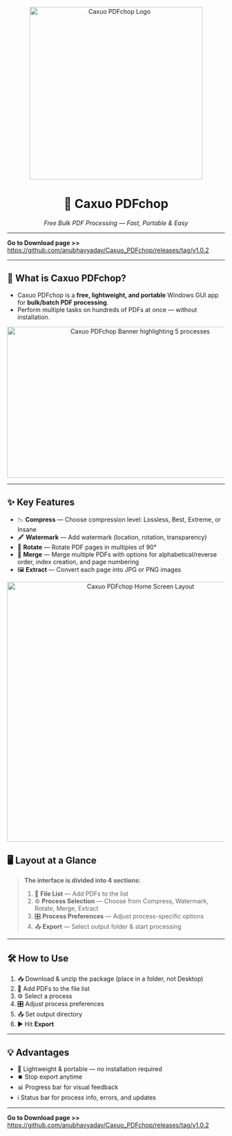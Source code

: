<p align="center">
  <img width="400" height="400" alt="Caxuo PDFchop Logo" src="https://github.com/user-attachments/assets/9cd1ffac-b27e-4058-ba2e-883d757466b9" />
</p>

<h1 align="center">📄 Caxuo PDFchop</h1>

<p align="center">
  <em>Free Bulk PDF Processing — Fast, Portable & Easy</em>
</p>

---

**Go to Download page >>** https://github.com/anubhavyadav/Caxuo_PDFchop/releases/tag/v1.0.2

---

## 📌 What is Caxuo PDFchop?

- Caxuo PDFchop is a **free, lightweight, and portable** Windows GUI app for **bulk/batch PDF processing**.  
- Perform multiple tasks on hundreds of PDFs at once — without installation.

<p align="center">
  <img width="600" height="350" alt="Caxuo PDFchop Banner highlighting 5 processes" src="https://github.com/user-attachments/assets/8c096c78-a4e1-4b52-949a-13c46affd50d" />
</p>

---



## ✨ Key Features

- 📉 **Compress** — Choose compression level: Lossless, Best, Extreme, or Insane  
- 🖋️ **Watermark** — Add watermark (location, rotation, transparency)  
- 🔄 **Rotate** — Rotate PDF pages in multiples of 90°  
- 📑 **Merge** — Merge multiple PDFs with options for alphabetical/reverse order, index creation, and page numbering  
- 🖼️ **Extract** — Convert each page into JPG or PNG images  

<p align="center">
  <img width="602" height="602" alt="Caxuo PDFchop Home Screen Layout" src="https://github.com/user-attachments/assets/99b3a26a-bfd2-4ff2-a52c-d7bdcda74472" />
</p>

## 🖥️ Layout at a Glance

> **The interface is divided into 4 sections:**
> 1. 📂 **File List** — Add PDFs to the list  
> 2. ⚙️ **Process Selection** — Choose from Compress, Watermark, Rotate, Merge, Extract  
> 3. 🎛️ **Process Preferences** — Adjust process-specific options  
> 4. 📤 **Export** — Select output folder & start processing  

---

## 🛠️ How to Use

1. 📥 Download & unzip the package (place in a folder, not Desktop)  
2. 📂 Add PDFs to the file list  
3. ⚙️ Select a process  
4. 🎛️ Adjust process preferences  
5. 📤 Set output directory  
6. ▶️ Hit **Export**  

---

## 💡 Advantages

- 🚀 Lightweight & portable — no installation required  
- ⏹️ Stop export anytime  
- 📊 Progress bar for visual feedback  
- ℹ️ Status bar for process info, errors, and updates  

---

**Go to Download page >>** https://github.com/anubhavyadav/Caxuo_PDFchop/releases/tag/v1.0.2

